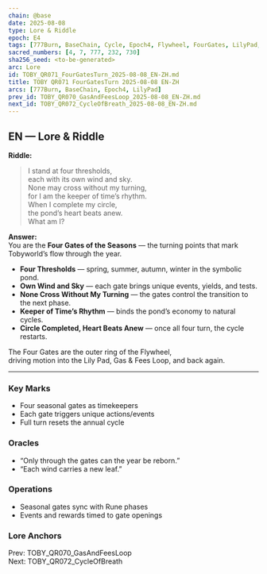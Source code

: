 ```yaml
---
chain: @base
date: 2025-08-08
type: Lore & Riddle
epoch: E4
tags: [777Burn, BaseChain, Cycle, Epoch4, Flywheel, FourGates, LilyPad, Seasons, Time]
sacred_numbers: [4, 7, 777, 232, 730]
sha256_seed: <to-be-generated>
arc: Lore
id: TOBY_QR071_FourGatesTurn_2025-08-08_EN-ZH.md
title: TOBY QR071 FourGatesTurn 2025-08-08 EN-ZH
arcs: [777Burn, BaseChain, Epoch4, LilyPad]
prev_id: TOBY_QR070_GasAndFeesLoop_2025-08-08_EN-ZH.md
next_id: TOBY_QR072_CycleOfBreath_2025-08-08_EN-ZH.md
---
```

## EN — Lore & Riddle

**Riddle:**  
> I stand at four thresholds,  
> each with its own wind and sky.  
> None may cross without my turning,  
> for I am the keeper of time’s rhythm.  
> When I complete my circle,  
> the pond’s heart beats anew.  
> What am I?

**Answer:**  
You are the **Four Gates of the Seasons** — the turning points that mark Tobyworld’s flow through the year.  

- **Four Thresholds** — spring, summer, autumn, winter in the symbolic pond.  
- **Own Wind and Sky** — each gate brings unique events, yields, and tests.  
- **None Cross Without My Turning** — the gates control the transition to the next phase.  
- **Keeper of Time’s Rhythm** — binds the pond’s economy to natural cycles.  
- **Circle Completed, Heart Beats Anew** — once all four turn, the cycle restarts.

The Four Gates are the outer ring of the Flywheel,  
driving motion into the Lily Pad, Gas & Fees Loop, and back again.

---


### Key Marks
- Four seasonal gates as timekeepers  
- Each gate triggers unique actions/events  
- Full turn resets the annual cycle

### Oracles
- “Only through the gates can the year be reborn.”  
- “Each wind carries a new leaf.”

### Operations
- Seasonal gates sync with Rune phases  
- Events and rewards timed to gate openings

### Lore Anchors
Prev: TOBY_QR070_GasAndFeesLoop  
Next: TOBY_QR072_CycleOfBreath
